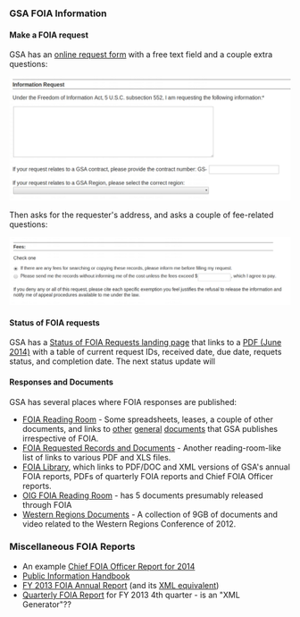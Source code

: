 ### GSA FOIA Information

#### Make a FOIA request

GSA has an [online request form](http://www.gsa.gov/portal/content/103778) with a free text field and a couple extra questions:

![fill-out](request-1.png)

Then asks for the requester's address, and asks a couple of fee-related questions:

![fees](request-2.png)

#### Status of FOIA requests

GSA has a [Status of FOIA Requests landing page](http://www.gsa.gov/portal/content/241965) that links to a [PDF (June 2014)](http://www.gsa.gov/portal/mediaId/193415/fileName/US_General_Services_Administration_Status_of_FOIA_Requests_-_JUNE_2014.action) with a table of current request IDs, received date, due date, requets status, and completion date. The next status update will

#### Responses and Documents

GSA has several places where FOIA responses are published:

* [FOIA Reading Room](http://www.gsa.gov/portal/content/103776) - Some spreadsheets, leases, a couple of other documents, and links to [other](http://www.gsa.gov/portal/indexpage/teaser/category/21007/hostUri/portal) [general](http://www.gsa.gov/portal/category/21417) [documents](http://www.gsa.gov/portal/indexpage/teaser/category/21002/hostUri/portal) that GSA publishes irrespective of FOIA.
* [FOIA Requested Records and Documents](http://www.gsa.gov/portal/content/305477) - Another reading-room-like list of links to various PDF and XLS files.
* [FOIA Library](http://www.gsa.gov/portal/content/104389), which links to PDF/DOC and XML versions of GSA's annual FOIA reports, PDFs of quarterly FOIA reports and Chief FOIA Officer reports.
* [OIG FOIA Reading Room](http://www.gsaig.gov/index.cfm/other-documents/foia-reading-room/) - has 5 documents presumably released through FOIA
* [Western Regions Documents](http://www.gsa.gov/portal/content/132303) - A collection of 9GB of documents and video related to the Western Regions Conference of 2012.

### Miscellaneous FOIA Reports

* An example [Chief FOIA Officer Report for 2014](http://www.gsa.gov/portal/mediaId/188539/fileName/FY_2014_GSA_Annual_FOIA_Report_FINAL_19MAR2014_31914.action)
* [Public Information Handbook](http://www.gsa.gov/portal/getMediaData?mediaId=188991)
* [FY 2013 FOIA Annual Report](http://www.gsa.gov/portal/mediaId/186395/fileName/GSA_Fiscal_Year_2013_Annual_FOIA_Report1.action) (and its [XML equivalent](http://www.gsa.gov/portal/getMediaData?mediaId=186399))
* [Quarterly FOIA Report](http://www.gsa.gov/portal/mediaId/181543/fileName/US_General_Services_Administration_Quarterly_FOIA_Reporting_-_Quarter_4.action) for FY 2013 4th quarter - is an "XML Generator"??
